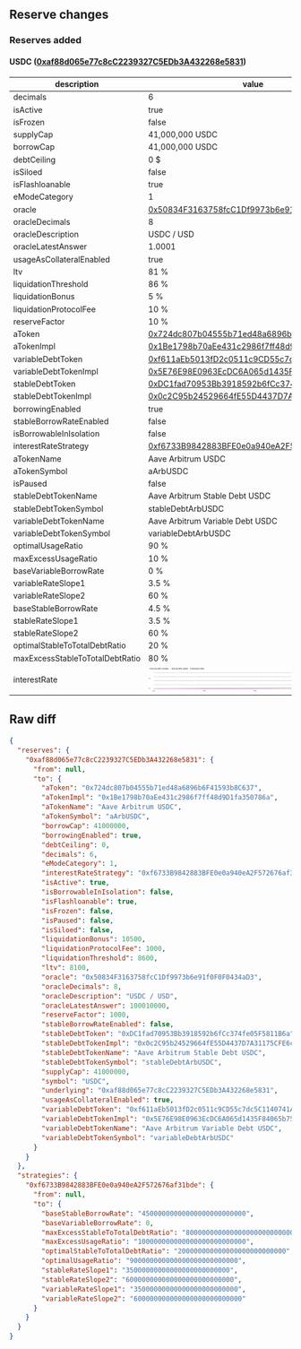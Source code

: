 ## Reserve changes

### Reserves added

#### USDC ([0xaf88d065e77c8cC2239327C5EDb3A432268e5831](https://arbiscan.io/address/0xaf88d065e77c8cC2239327C5EDb3A432268e5831))

| description | value |
| --- | --- |
| decimals | 6 |
| isActive | true |
| isFrozen | false |
| supplyCap | 41,000,000 USDC |
| borrowCap | 41,000,000 USDC |
| debtCeiling | 0 $ |
| isSiloed | false |
| isFlashloanable | true |
| eModeCategory | 1 |
| oracle | [0x50834F3163758fcC1Df9973b6e91f0F0F0434aD3](https://arbiscan.io/address/0x50834F3163758fcC1Df9973b6e91f0F0F0434aD3) |
| oracleDecimals | 8 |
| oracleDescription | USDC / USD |
| oracleLatestAnswer | 1.0001 |
| usageAsCollateralEnabled | true |
| ltv | 81 % |
| liquidationThreshold | 86 % |
| liquidationBonus | 5 % |
| liquidationProtocolFee | 10 % |
| reserveFactor | 10 % |
| aToken | [0x724dc807b04555b71ed48a6896b6F41593b8C637](https://arbiscan.io/address/0x724dc807b04555b71ed48a6896b6F41593b8C637) |
| aTokenImpl | [0x1Be1798b70aEe431c2986f7ff48d9D1fa350786a](https://arbiscan.io/address/0x1Be1798b70aEe431c2986f7ff48d9D1fa350786a) |
| variableDebtToken | [0xf611aEb5013fD2c0511c9CD55c7dc5C1140741A6](https://arbiscan.io/address/0xf611aEb5013fD2c0511c9CD55c7dc5C1140741A6) |
| variableDebtTokenImpl | [0x5E76E98E0963EcDC6A065d1435F84065b7523f39](https://arbiscan.io/address/0x5E76E98E0963EcDC6A065d1435F84065b7523f39) |
| stableDebtToken | [0xDC1fad70953Bb3918592b6fCc374fe05F5811B6a](https://arbiscan.io/address/0xDC1fad70953Bb3918592b6fCc374fe05F5811B6a) |
| stableDebtTokenImpl | [0x0c2C95b24529664fE55D4437D7A31175CFE6c4f7](https://arbiscan.io/address/0x0c2C95b24529664fE55D4437D7A31175CFE6c4f7) |
| borrowingEnabled | true |
| stableBorrowRateEnabled | false |
| isBorrowableInIsolation | false |
| interestRateStrategy | [0xf6733B9842883BFE0e0a940eA2F572676af31bde](https://arbiscan.io/address/0xf6733B9842883BFE0e0a940eA2F572676af31bde) |
| aTokenName | Aave Arbitrum USDC |
| aTokenSymbol | aArbUSDC |
| isPaused | false |
| stableDebtTokenName | Aave Arbitrum Stable Debt USDC |
| stableDebtTokenSymbol | stableDebtArbUSDC |
| variableDebtTokenName | Aave Arbitrum Variable Debt USDC |
| variableDebtTokenSymbol | variableDebtArbUSDC |
| optimalUsageRatio | 90 % |
| maxExcessUsageRatio | 10 % |
| baseVariableBorrowRate | 0 % |
| variableRateSlope1 | 3.5 % |
| variableRateSlope2 | 60 % |
| baseStableBorrowRate | 4.5 % |
| stableRateSlope1 | 3.5 % |
| stableRateSlope2 | 60 % |
| optimalStableToTotalDebtRatio | 20 % |
| maxExcessStableToTotalDebtRatio | 80 % |
| interestRate | ![ir](/.assets/d89ecf5f1ccbeb07b104da02d99f5a5862da4efa.svg) |

## Raw diff

```json
{
  "reserves": {
    "0xaf88d065e77c8cC2239327C5EDb3A432268e5831": {
      "from": null,
      "to": {
        "aToken": "0x724dc807b04555b71ed48a6896b6F41593b8C637",
        "aTokenImpl": "0x1Be1798b70aEe431c2986f7ff48d9D1fa350786a",
        "aTokenName": "Aave Arbitrum USDC",
        "aTokenSymbol": "aArbUSDC",
        "borrowCap": 41000000,
        "borrowingEnabled": true,
        "debtCeiling": 0,
        "decimals": 6,
        "eModeCategory": 1,
        "interestRateStrategy": "0xf6733B9842883BFE0e0a940eA2F572676af31bde",
        "isActive": true,
        "isBorrowableInIsolation": false,
        "isFlashloanable": true,
        "isFrozen": false,
        "isPaused": false,
        "isSiloed": false,
        "liquidationBonus": 10500,
        "liquidationProtocolFee": 1000,
        "liquidationThreshold": 8600,
        "ltv": 8100,
        "oracle": "0x50834F3163758fcC1Df9973b6e91f0F0F0434aD3",
        "oracleDecimals": 8,
        "oracleDescription": "USDC / USD",
        "oracleLatestAnswer": 100010000,
        "reserveFactor": 1000,
        "stableBorrowRateEnabled": false,
        "stableDebtToken": "0xDC1fad70953Bb3918592b6fCc374fe05F5811B6a",
        "stableDebtTokenImpl": "0x0c2C95b24529664fE55D4437D7A31175CFE6c4f7",
        "stableDebtTokenName": "Aave Arbitrum Stable Debt USDC",
        "stableDebtTokenSymbol": "stableDebtArbUSDC",
        "supplyCap": 41000000,
        "symbol": "USDC",
        "underlying": "0xaf88d065e77c8cC2239327C5EDb3A432268e5831",
        "usageAsCollateralEnabled": true,
        "variableDebtToken": "0xf611aEb5013fD2c0511c9CD55c7dc5C1140741A6",
        "variableDebtTokenImpl": "0x5E76E98E0963EcDC6A065d1435F84065b7523f39",
        "variableDebtTokenName": "Aave Arbitrum Variable Debt USDC",
        "variableDebtTokenSymbol": "variableDebtArbUSDC"
      }
    }
  },
  "strategies": {
    "0xf6733B9842883BFE0e0a940eA2F572676af31bde": {
      "from": null,
      "to": {
        "baseStableBorrowRate": "45000000000000000000000000",
        "baseVariableBorrowRate": 0,
        "maxExcessStableToTotalDebtRatio": "800000000000000000000000000",
        "maxExcessUsageRatio": "100000000000000000000000000",
        "optimalStableToTotalDebtRatio": "200000000000000000000000000",
        "optimalUsageRatio": "900000000000000000000000000",
        "stableRateSlope1": "35000000000000000000000000",
        "stableRateSlope2": "600000000000000000000000000",
        "variableRateSlope1": "35000000000000000000000000",
        "variableRateSlope2": "600000000000000000000000000"
      }
    }
  }
}
```